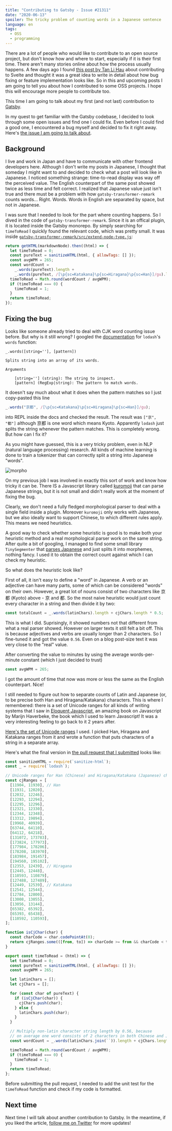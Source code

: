 ```yaml
---
title: "Contributing to Gatsby - Issue #21311"
date: "2020-06-13"
spoiler: The tricky problem of counting words in a Japanese sentence
language: en
tags:
  - OSS
  - programming
---
```


There are a lot of people who would like to contribute to an open source project, but don't know how and where to start, especially if it is their first time. There aren't many stories online about how the process usually happens. A few days ago I found [this post by Tan Li Hau](https://lihautan.com/contributing-to-svelte-fixing-issue-4392/) about contributing to Svelte and thought it was a great idea to write in detail about how bug fixing or feature implementation looks like. So in this and upcoming posts I am going to tell you about how I contributed to some OSS projects. I hope this will encourage more people to contribute too.

This time I am going to talk about my first (and not last) contribution to [Gatsby](https://www.gatsbyjs.org/).

In my quest to get familiar with the Gatsby codebase, I decided to look through some open issues and find one I could fix. Even before I could find a good one, I encountered a bug myself and decided to fix it right away. Here's [the issue I am going to talk about](https://github.com/gatsbyjs/gatsby/issues/21311).

## Background

I live and work in Japan and have to communicate with other frontend developers here. Although I don't write my posts in Japanese, I thought that someday I might want to and decided to check what a post will look like in Japanese. I noticed something strange: time-to-read display was way off the perceived value. The English counterpart of the same post showed twice as less time and felt correct. I realized that Japanese value just isn't true and there must be a problem with how `gatsby-transformer-remark` counts words... Right. Words. Words in English are separated by space, but not in Japanese.

I was sure that I needed to look for the part where counting happens. So I dived in the code of `gatsby-transformer-remark`. Since it is an offical plugin, it is located inside the Gatsby monorepo.
By simply searching for `timeToRead` I quickly found the relevant code, which was pretty small. It was inside [`gatsby-transformer-remark/src/extend-node-type.js`](https://github.com/gatsbyjs/gatsby/blob/master/packages/gatsby-transformer-remark/src/extend-node-type.js):

```javascript
return getHTML(markdownNode).then((html) => {
  let timeToRead = 0;
  const pureText = sanitizeHTML(html, { allowTags: [] });
  const avgWPM = 265;
  const wordCount =
    _.words(pureText).length +
    _.words(pureText, /[\p{sc=Katakana}\p{sc=Hiragana}\p{sc=Han}]/gu).length;
  timeToRead = Math.round(wordCount / avgWPM);
  if (timeToRead === 0) {
    timeToRead = 1;
  }
  return timeToRead;
});
```

## Fixing the bug

Looks like someone already tried to deal with CJK word counting issue before. But why is it still wrong? I googled the [documentation](https://lodash.com/docs/#words) for `lodash`'s `words` function:

```plain
_.words([string=''], [pattern])

Splits string into an array of its words.

Arguments

    [string=''] (string): The string to inspect.
    [pattern] (RegExp|string): The pattern to match words.
```

It doesn't say much about what it does when the pattern matches so I just copy-pasted this line

```javascript
_.words("京都", /[\p{sc=Katakana}\p{sc=Hiragana}\p{sc=Han}]/gu);
```

into REPL inside the docs and checked the result. The result was `["京", "都"]` although 京都 is one word which means Kyoto. Apparently `lodash` just splits the string whenever the pattern matches. This is completely wrong. But how can I fix it?

As you might have guessed, this is a very tricky problem, even in NLP (natural language processing) research. All kinds of machine learning is done to train a tokenizer that can correctly split a string into Japanese "words".

![morpho](/assets/morpho.png)

On my previous job I was involved in exactly this sort of work and know how tricky it can be. There IS a Javascript library called [kuromoji](https://github.com/takuyaa/kuromoji.js) that can parse Japanese strings, but it is not small and didn't really work at the moment of fixing the bug.

Clearly, we don't need a fully fledged morphological parser to deal with a single field inside a plugin. Moreover `kuromoji` only works with Japanese, but we also ideally want to support Chinese, to which different rules apply. This means we need heuristics.

A good way to check whether some heuristic is good is to make both your heuristic method and a real morphological parser work on the same string. After quite a bit of googling, I managed to find some small library `TinySegmenter` that [parses Japanese](http://chasen.org/~taku/software/TinySegmenter/) and just splits it into morphemes, nothing fancy. I used it to obtain the correct count against which I can check my heuristic.

So what does the heuristic look like?

First of all, it isn't easy to define a "word" in Japanese. A verb or an adjective can have many parts, some of which can be considered "words" on their own. However, a great lot of nouns consist of two characters like 京都 (Kyoto) above - 京 and 都. So the most naive heuristic would just count every character in a string and then divide it by two:

```javascript
const totalCount = _.words(latinChars).length + cjChars.length * 0.5;
```

This is what I did. Suprisingly, it showed numbers not that different from what a real parser showed. However on larger texts it still felt a bit off. This is because adjectives and verbs are usually longer than 2 characters. So I fine-tuned it and got the value `0.56`. Even on a blog post-size text it was very close to the "real" value.

After converting the value to minutes by using the average words-per-minute constant (which I just decided to trust)

```javascript
const avgWPM = 265;
```

I got the amount of time that now was more or less the same as the English counterpart. Nice!

I still needed to figure out how to separate counts of Latin and Japanese (or, to be precise both Han and Hiragana/Katakana) characters. This is where I remembered: there is a set of Unicode ranges for all kinds of writing systems that I saw in [Eloquent Javascript](https://eloquentjavascript.net/), an amazing book on Javascript by Marijn Haverbeke, the book which I used to learn Javascript! It was a very interesting feeling to go back to it 2 years after.

[Here's the set of Unicode ranges](https://eloquentjavascript.net/code/scripts.js) I used. I picked Han, Hiragana and Katakana ranges from it and wrote a function that puts characters of a string in a separate array.

Here's what the final version in [the pull request that I submitted](https://github.com/gatsbyjs/gatsby/pull/21312) looks like:

```javascript
const sanitizeHTML = require(`sanitize-html`);
const _ = require(`lodash`);

// Unicode ranges for Han (Chinese) and Hiragana/Katakana (Japanese) characters
const cjRanges = [
  [11904, 11930], // Han
  [11931, 12020],
  [12032, 12246],
  [12293, 12294],
  [12295, 12296],
  [12321, 12330],
  [12344, 12348],
  [13312, 19894],
  [19968, 40939],
  [63744, 64110],
  [64112, 64218],
  [131072, 173783],
  [173824, 177973],
  [177984, 178206],
  [178208, 183970],
  [183984, 191457],
  [194560, 195102],
  [12353, 12439], // Hiragana
  [12445, 12448],
  [110593, 110879],
  [127488, 127489],
  [12449, 12539], // Katakana
  [12541, 12544],
  [12784, 12800],
  [13008, 13055],
  [13056, 13144],
  [65382, 65392],
  [65393, 65438],
  [110592, 110593],
];

function isCjChar(char) {
  const charCode = char.codePointAt(0);
  return cjRanges.some(([from, to]) => charCode >= from && charCode < to);
}

export const timeToRead = (html) => {
  let timeToRead = 0;
  const pureText = sanitizeHTML(html, { allowTags: [] });
  const avgWPM = 265;

  let latinChars = [];
  let cjChars = [];

  for (const char of pureText) {
    if (isCjChar(char)) {
      cjChars.push(char);
    } else {
      latinChars.push(char);
    }
  }

  // Multiply non-latin character string length by 0.56, because
  // on average one word consists of 2 characters in both Chinese and Japanese
  const wordCount = _.words(latinChars.join(``)).length + cjChars.length * 0.56;

  timeToRead = Math.round(wordCount / avgWPM);
  if (timeToRead === 0) {
    timeToRead = 1;
  }
  return timeToRead;
};
```

Before submitting the pull request, I needed to add the unit test for the `timeToRead` function and check if my code is formatted.

## Next time

Next time I will talk about another contribution to Gatsby. In the meantime, if you liked the article, [follow me on Twitter](https://twitter.com/maaiiya8) for more updates!
